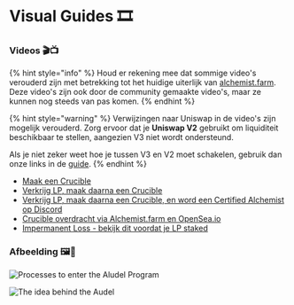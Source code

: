 # Visual Guides 🎞

### **Videos 🎬📺**

{% hint style="info" %}
Houd er rekening mee dat sommige video's verouderd zijn met betrekking tot het huidige uiterlijk van [alchemist.farm](https://alchemist.farm). Deze video's zijn ook door de community gemaakte video's, maar ze kunnen nog steeds van pas komen.
{% endhint %}

{% hint style="warning" %}
Verwijzingen naar Uniswap in de video's zijn mogelijk verouderd. Zorg ervoor dat je **Uniswap V2** gebruikt om liquiditeit beschikbaar te stellen, aangezien V3 niet wordt ondersteund. 

Als je niet zeker weet hoe je tussen V3 en V2 moet schakelen, gebruik dan onze links in de [guide](../../acquiring-and-subscribing.md).
{% endhint %}

* [Maak een Crucible](https://www.youtube.com/watch?v=Rl9Rf-3Sp-8)
* [Verkrijg LP, maak daarna een Crucible](https://www.youtube.com/watch?v=Ga1qcQ6x3as)
* [Verkrijg LP, maak daarna een Crucible, en word een Certified Alchemist op Discord](https://www.youtube.com/watch?v=k7MO1QpqCds)
* [Crucible overdracht via Alchemist.farm en OpenSea.io](https://www.youtube.com/watch?v=i2MCYimelBM)
* [Impermanent Loss - bekijk dit voordat je LP staked](https://www.youtube.com/watch?v=8XJ1MSTEuU0)

### **Afbeelding 🖼🎨**

![Processes to enter the Aludel Program](https://i.imgur.com/7sK0Jr2.png)

![The idea behind the Audel](https://i.imgur.com/sutIhed.png)




